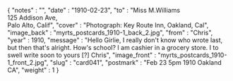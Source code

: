 {
  "notes" : "",
  "date" : "1910-02-23",
  "to" : "Miss M.Williams<br> 125 Addison Ave,<br>Palo Alto, Calif",
  "cover" : "Photograph: Key Route Inn, Oakland, Cal",
  "image_back" : "myrts_postcards_1910-1_back_2.jpg",
  "from" : "Chris",
  "year" : 1910,
  "message" : "Hello Girlie, I really don't know who wrote last, but then that's alright. How's school? I am cashier in a grocery store. I to swell write soon to yours [?] Chris",
  "image_front" : "myrts_postcards_1910-1_front_2.jpg",
  "slug" : "card041",
  "postmark" : "Feb 23 5pm 1910 Oakland CA",
  "weight" : 1
}
